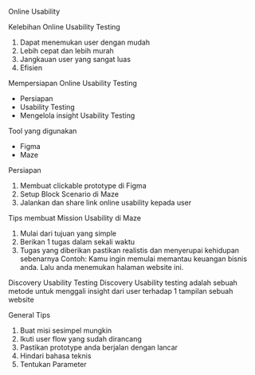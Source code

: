 Online Usability

Kelebihan Online Usability Testing

1. Dapat menemukan user dengan mudah
2. Lebih cepat dan lebih murah
3. Jangkauan user yang sangat luas
4. Efisien

Mempersiapan Online Usability Testing

- Persiapan
- Usability Testing
- Mengelola insight Usability Testing

Tool yang digunakan

- Figma
- Maze

Persiapan

1. Membuat clickable prototype di Figma
2. Setup Block Scenario di Maze
3. Jalankan dan share link online usability kepada user

Tips membuat Mission Usability di Maze

1. Mulai dari tujuan yang simple
2. Berikan 1 tugas dalam sekali waktu
3. Tugas yang diberikan pastikan realistis dan menyerupai kehidupan sebenarnya
   Contoh: Kamu ingin memulai memantau keuangan bisnis anda. Lalu anda menemukan halaman website ini.

Discovery Usability Testing
Discovery Usability testing adalah sebuah metode untuk menggali insight dari user terhadap 1 tampilan sebuah website

General Tips

1. Buat misi sesimpel mungkin
2. Ikuti user flow yang sudah dirancang
3. Pastikan prototype anda berjalan dengan lancar
4. Hindari bahasa teknis
5. Tentukan Parameter
